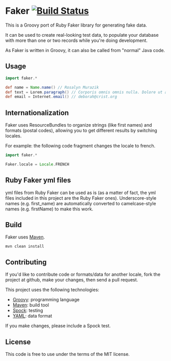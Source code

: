 Faker [![Build Status](https://travis-ci.org/peterdb/faker.png)](https://travis-ci.org/peterdb/faker)
=====

This is a Groovy port of Ruby Faker library for generating fake data.

It can be used to create real-looking test data, to populate your database with more than one or two records while you're doing development.

As Faker is written in Groovy, it can also be called from "normal" Java code.

Usage
-----
```groovy
import faker.*

def name = Name.name() // Rosalyn Murazik
def text = Lorem.paragraph() // Corporis omnis omnis nulla. Dolore ut a dolore. ...
def email = Internet.email() // deborah@crist.org
```

Internationalization
----
Faker uses ResourceBundles to organize strings (like first names) and formats (postal codes), allowing you to get different results by switching locales.

For example: the following code fragment changes the locale to french.

```groovy
import faker.*

Faker.locale = Locale.FRENCH
```

Ruby Faker yml files
----
yml files from Ruby Faker can be used as is (as a matter of fact, the yml files included in this project are the Ruby Faker ones). Underscore-style names (e.g. first_name) are automatically converted to camelcase-style names (e.g. firstName) to make this work.

Build
----
Faker uses [Maven](http://maven.apache.org/download.html "Maven").

    mvn clean install

Contributing
----
If you'd like to contribute code or formats/data for another locale, fork the project at github, make your changes, then send a pull request.

This project uses the following technologies:
- [Groovy](http://groovy.codehaus.org/ "Groovy"): programming language
- [Maven](http://maven.apache.org/download.html "Maven"): build tool
- [Spock](https://code.google.com/p/spock/ "Spock"): testing
- [YAML](http://en.wikipedia.org/wiki/Yaml "YAML"): data format

If you make changes, please include a Spock test.

License
----
This code is free to use under the terms of the MIT license.
